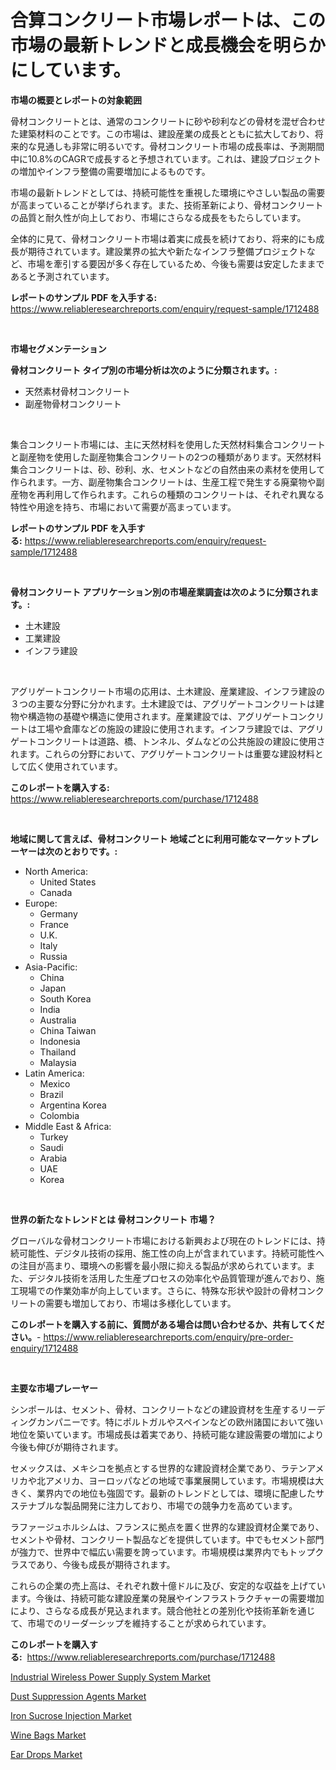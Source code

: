 <p><h1>合算コンクリート市場レポートは、この市場の最新トレンドと成長機会を明らかにしています。</h1></p><p><strong>市場の概要とレポートの対象範囲</strong></p>
<p><p>骨材コンクリートとは、通常のコンクリートに砂や砂利などの骨材を混ぜ合わせた建築材料のことです。この市場は、建設産業の成長とともに拡大しており、将来的な見通しも非常に明るいです。骨材コンクリート市場の成長率は、予測期間中に10.8%のCAGRで成長すると予想されています。これは、建設プロジェクトの増加やインフラ整備の需要増加によるものです。</p><p>市場の最新トレンドとしては、持続可能性を重視した環境にやさしい製品の需要が高まっていることが挙げられます。また、技術革新により、骨材コンクリートの品質と耐久性が向上しており、市場にさらなる成長をもたらしています。</p><p>全体的に見て、骨材コンクリート市場は着実に成長を続けており、将来的にも成長が期待されています。建設業界の拡大や新たなインフラ整備プロジェクトなど、市場を牽引する要因が多く存在しているため、今後も需要は安定したままであると予測されています。</p></p>
<p><strong>レポートのサンプル PDF を入手する:</strong> <a href="https://www.reliableresearchreports.com/enquiry/request-sample/1712488">https://www.reliableresearchreports.com/enquiry/request-sample/1712488</a></p>
<p>&nbsp;</p>
<p><strong>市場セグメンテーション</strong></p>
<p><strong>骨材コンクリート タイプ別の市場分析は次のように分類されます。:</strong></p>
<p><ul><li>天然素材骨材コンクリート</li><li>副産物骨材コンクリート</li></ul></p>
<p>&nbsp;</p>
<p><p>集合コンクリート市場には、主に天然材料を使用した天然材料集合コンクリートと副産物を使用した副産物集合コンクリートの2つの種類があります。天然材料集合コンクリートは、砂、砂利、水、セメントなどの自然由来の素材を使用して作られます。一方、副産物集合コンクリートは、生産工程で発生する廃棄物や副産物を再利用して作られます。これらの種類のコンクリートは、それぞれ異なる特性や用途を持ち、市場において需要が高まっています。</p></p>
<p><strong>レポートのサンプル PDF を入手する:</strong>&nbsp;<a href="https://www.reliableresearchreports.com/enquiry/request-sample/1712488">https://www.reliableresearchreports.com/enquiry/request-sample/1712488</a></p>
<p>&nbsp;</p>
<p><strong> 骨材コンクリート アプリケーション別の市場産業調査は次のように分類されます。:</strong></p>
<p><ul><li>土木建設</li><li>工業建設</li><li>インフラ建設</li></ul></p>
<p>&nbsp;</p>
<p><p>アグリゲートコンクリート市場の応用は、土木建設、産業建設、インフラ建設の３つの主要な分野に分かれます。土木建設では、アグリゲートコンクリートは建物や構造物の基礎や構造に使用されます。産業建設では、アグリゲートコンクリートは工場や倉庫などの施設の建設に使用されます。インフラ建設では、アグリゲートコンクリートは道路、橋、トンネル、ダムなどの公共施設の建設に使用されます。これらの分野において、アグリゲートコンクリートは重要な建設材料として広く使用されています。</p></p>
<p><strong>このレポートを購入する:</strong>&nbsp; <a href="https://www.reliableresearchreports.com/purchase/1712488">https://www.reliableresearchreports.com/purchase/1712488</a></p>
<p>&nbsp;</p>
<p><strong>地域に関して言えば、骨材コンクリート 地域ごとに利用可能なマーケットプレーヤーは次のとおりです。:</strong></p>
<p><ul>
    <li>
        North America:
        <ul>
            <li>United States</li>
            <li>Canada</li>
        </ul>
    </li>
    <li>
        Europe:
        <ul>
            <li>Germany</li>
            <li>France</li>
            <li>U.K.</li>
            <li>Italy</li>
            <li>Russia</li>
        </ul>
    </li>
    <li>
        Asia-Pacific:
        <ul>
            <li>China</li>
            <li>Japan</li>
            <li>South Korea</li>
            <li>India</li>
            <li>Australia</li>
            <li>China Taiwan</li>
            <li>Indonesia</li>
            <li>Thailand</li>
            <li>Malaysia</li>
        </ul>
    </li>
    <li>
        Latin America:
        <ul>
            <li>Mexico</li>
            <li>Brazil</li>
            <li>Argentina Korea</li>
            <li>Colombia</li>
        </ul>
    </li>
    <li>
        Middle East & Africa:
        <ul>
            <li>Turkey</li>
            <li>Saudi</li>
            <li>Arabia</li>
            <li>UAE</li>
            <li>Korea</li>
        </ul>
    </li>
    </ul></p>
<p>&nbsp;</p>
<p><strong>世界の新たなトレンドとは 骨材コンクリート 市場？</strong></p>
<p><p>グローバルな骨材コンクリート市場における新興および現在のトレンドには、持続可能性、デジタル技術の採用、施工性の向上が含まれています。持続可能性への注目が高まり、環境への影響を最小限に抑える製品が求められています。また、デジタル技術を活用した生産プロセスの効率化や品質管理が進んでおり、施工現場での作業効率が向上しています。さらに、特殊な形状や設計の骨材コンクリートの需要も増加しており、市場は多様化しています。</p></p>
<p><strong>このレポートを購入する前に、質問がある場合は問い合わせるか、共有してください。</strong>- <a href="https://www.reliableresearchreports.com/enquiry/pre-order-enquiry/1712488">https://www.reliableresearchreports.com/enquiry/pre-order-enquiry/1712488</a></p>
<p>&nbsp;</p>
<p><strong>主要な市場プレーヤー</strong></p>
<p><p>シンポールは、セメント、骨材、コンクリートなどの建設資材を生産するリーディングカンパニーです。特にポルトガルやスペインなどの欧州諸国において強い地位を築いています。市場成長は着実であり、持続可能な建設需要の増加により今後も伸びが期待されます。</p><p>セメックスは、メキシコを拠点とする世界的な建設資材企業であり、ラテンアメリカや北アメリカ、ヨーロッパなどの地域で事業展開しています。市場規模は大きく、業界内での地位も強固です。最新のトレンドとしては、環境に配慮したサステナブルな製品開発に注力しており、市場での競争力を高めています。</p><p>ラファージュホルシムは、フランスに拠点を置く世界的な建設資材企業であり、セメントや骨材、コンクリート製品などを提供しています。中でもセメント部門が強力で、世界中で幅広い需要を誇っています。市場規模は業界内でもトップクラスであり、今後も成長が期待されます。</p><p>これらの企業の売上高は、それぞれ数十億ドルに及び、安定的な収益を上げています。今後は、持続可能な建設産業の発展やインフラストラクチャーの需要増加により、さらなる成長が見込まれます。競合他社との差別化や技術革新を通じて、市場でのリーダーシップを維持することが求められています。</p></p>
<p><strong>このレポートを購入する:</strong>&nbsp;&nbsp;<a href="https://www.reliableresearchreports.com/purchase/1712488">https://www.reliableresearchreports.com/purchase/1712488</a></p>
<p><p><a href="https://fuschia-pecorino-a6d.notion.site/Industrial-Wireless-Power-Supply-System-Market-Provides-Detailed-Segmentation-of-this-Market-based-o-9408a7d18df04594930b553b060e9237">Industrial Wireless Power Supply System Market</a></p><p><a href="https://view.publitas.com/reportprime-1/dust-suppression-agents-market-share-market-new-trends-analysis-report-by-type-by-application-by-end-use-by-region-and-segment-forecasts-2024-2031/">Dust Suppression Agents Market</a></p><p><a href="https://florentine-yuzu-f42.notion.site/Iron-Sucrose-Injection-Market-Research-Report-Reveals-The-Latest-Trends-And-Opportunities-of-this-Ma-18c570d25c0c4fa4b1e2a52cce45724c">Iron Sucrose Injection Market</a></p><p><a href="https://view.publitas.com/reportprime-1/insights-into-wine-bags-market-size-analysing-market-share-trends-and-growth-from-2024-to-2031/">Wine Bags Market</a></p><p><a href="https://changeable-paste-463.notion.site/Ear-Drops-Market-Share-Market-New-Trends-Analysis-Report-By-Type-By-Application-By-End-use-By-R-a3d7274d1ddd4e248288dc15516318d3">Ear Drops Market</a></p></p>